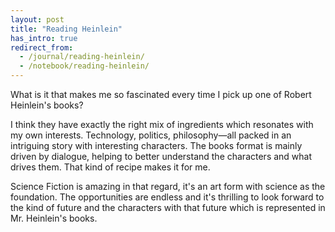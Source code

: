 ```yaml
---
layout: post
title: "Reading Heinlein"
has_intro: true
redirect_from:
  - /journal/reading-heinlein/
  - /notebook/reading-heinlein/
---
```


What is it that makes me so fascinated every time I pick up one of Robert Heinlein's books?

I think they have exactly the right mix of ingredients which resonates with my own interests. Technology, politics, philosophy—all packed in an intriguing story with interesting characters. The books format is mainly driven by dialogue, helping to better understand the characters and what drives them. That kind of recipe makes it for me.

Science Fiction is amazing in that regard, it's an art form with science as the foundation. The opportunities are endless and it's thrilling to look forward to the kind of future and the characters with that future which is represented in Mr. Heinlein's books.
